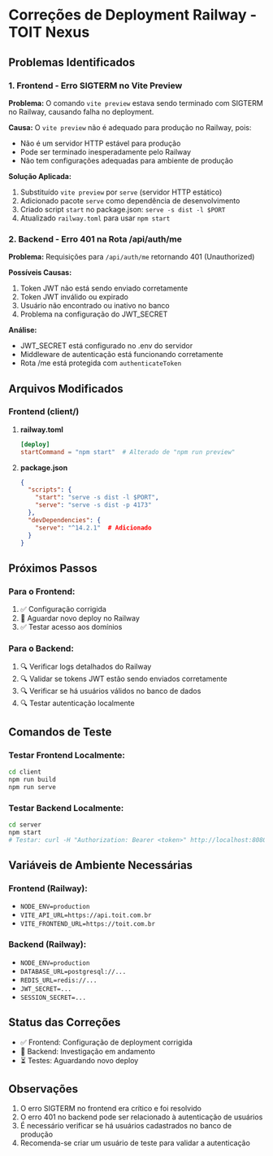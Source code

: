 # Correções de Deployment Railway - TOIT Nexus

## Problemas Identificados

### 1. Frontend - Erro SIGTERM no Vite Preview

**Problema:** O comando `vite preview` estava sendo terminado com SIGTERM no Railway, causando falha no deployment.

**Causa:** O `vite preview` não é adequado para produção no Railway, pois:
- Não é um servidor HTTP estável para produção
- Pode ser terminado inesperadamente pelo Railway
- Não tem configurações adequadas para ambiente de produção

**Solução Aplicada:**
1. Substituído `vite preview` por `serve` (servidor HTTP estático)
2. Adicionado pacote `serve` como dependência de desenvolvimento
3. Criado script `start` no package.json: `serve -s dist -l $PORT`
4. Atualizado `railway.toml` para usar `npm start`

### 2. Backend - Erro 401 na Rota /api/auth/me

**Problema:** Requisições para `/api/auth/me` retornando 401 (Unauthorized)

**Possíveis Causas:**
1. Token JWT não está sendo enviado corretamente
2. Token JWT inválido ou expirado
3. Usuário não encontrado ou inativo no banco
4. Problema na configuração do JWT_SECRET

**Análise:**
- JWT_SECRET está configurado no .env do servidor
- Middleware de autenticação está funcionando corretamente
- Rota /me está protegida com `authenticateToken`

## Arquivos Modificados

### Frontend (client/)

1. **railway.toml**
   ```toml
   [deploy]
   startCommand = "npm start"  # Alterado de "npm run preview"
   ```

2. **package.json**
   ```json
   {
     "scripts": {
       "start": "serve -s dist -l $PORT",
       "serve": "serve -s dist -p 4173"
     },
     "devDependencies": {
       "serve": "^14.2.1"  # Adicionado
     }
   }
   ```

## Próximos Passos

### Para o Frontend:
1. ✅ Configuração corrigida
2. 🔄 Aguardar novo deploy no Railway
3. ✅ Testar acesso aos domínios

### Para o Backend:
1. 🔍 Verificar logs detalhados do Railway
2. 🔍 Validar se tokens JWT estão sendo enviados corretamente
3. 🔍 Verificar se há usuários válidos no banco de dados
4. 🔍 Testar autenticação localmente

## Comandos de Teste

### Testar Frontend Localmente:
```bash
cd client
npm run build
npm run serve
```

### Testar Backend Localmente:
```bash
cd server
npm start
# Testar: curl -H "Authorization: Bearer <token>" http://localhost:8080/api/auth/me
```

## Variáveis de Ambiente Necessárias

### Frontend (Railway):
- `NODE_ENV=production`
- `VITE_API_URL=https://api.toit.com.br`
- `VITE_FRONTEND_URL=https://toit.com.br`

### Backend (Railway):
- `NODE_ENV=production`
- `DATABASE_URL=postgresql://...`
- `REDIS_URL=redis://...`
- `JWT_SECRET=...`
- `SESSION_SECRET=...`

## Status das Correções

- ✅ Frontend: Configuração de deployment corrigida
- 🔄 Backend: Investigação em andamento
- ⏳ Testes: Aguardando novo deploy

## Observações

1. O erro SIGTERM no frontend era crítico e foi resolvido
2. O erro 401 no backend pode ser relacionado à autenticação de usuários
3. É necessário verificar se há usuários cadastrados no banco de produção
4. Recomenda-se criar um usuário de teste para validar a autenticação